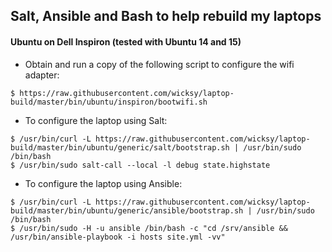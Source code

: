 ## Salt, Ansible and Bash to help rebuild my laptops

#### Ubuntu on Dell Inspiron (tested with Ubuntu 14 and 15)

* Obtain and run a copy of the following script to configure the wifi adapter:

```
$ https://raw.githubusercontent.com/wicksy/laptop-build/master/bin/ubuntu/inspiron/bootwifi.sh
```

* To configure the laptop using Salt:

```
$ /usr/bin/curl -L https://raw.githubusercontent.com/wicksy/laptop-build/master/bin/ubuntu/generic/salt/bootstrap.sh | /usr/bin/sudo /bin/bash
$ /usr/bin/sudo salt-call --local -l debug state.highstate
```

* To configure the laptop using Ansible:

```
$ /usr/bin/curl -L https://raw.githubusercontent.com/wicksy/laptop-build/master/bin/ubuntu/generic/ansible/bootstrap.sh | /usr/bin/sudo /bin/bash
$ /usr/bin/sudo -H -u ansible /bin/bash -c "cd /srv/ansible && /usr/bin/ansible-playbook -i hosts site.yml -vv"
```
